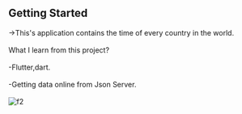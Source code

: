 
## Getting Started

->This's application contains the time of every country in the world.
<br></br>
 What I learn from this project?
<br></br>
  -Flutter,dart.
<br></br>
  -Getting data online from Json Server.
<br></br>
![f2](https://user-images.githubusercontent.com/114807981/204652136-db6f6b7b-4ff6-4af3-8f81-78908c9167d8.png)



